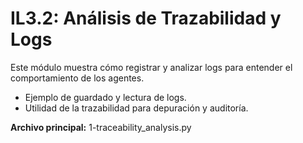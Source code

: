 # IL3.2: Análisis de Trazabilidad y Logs

Este módulo muestra cómo registrar y analizar logs para entender el comportamiento de los agentes.

- Ejemplo de guardado y lectura de logs.
- Utilidad de la trazabilidad para depuración y auditoría.

**Archivo principal:** 1-traceability_analysis.py 